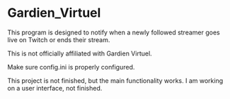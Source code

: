 # Gardien_Virtuel



This program is designed to notify when a newly followed streamer goes live on Twitch or ends their stream.


This is not officially affiliated with Gardien Virtuel.

Make sure config.ini is properly configured.


This project is not finished, but the main functionality works.
I am working on a user interface, not finished.
